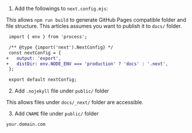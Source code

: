 
1. Add the followings to `next.config.mjs`:

This allows `npm run build` to generate GitHub Pages compatible folder and file structure. This articles assumes you want to publish it to `docs/` folder.

```diff
 import { env } from 'process';

 /** @type {import('next').NextConfig} */
 const nextConfig = {
+   output: 'export',
+   distDir: env.NODE_ENV === 'production' ? 'docs' : '.next',
 };

 export default nextConfig;
```

2. Add `.nojekyll` file under `public/` folder

This allows files under `docs/_next/` folder are accessible.

3. Add `CNAME` file under `public/` folder

```
your.domain.com
```

